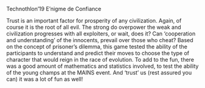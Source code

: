 Technothlon’19 E’nigme de Confiance 

Trust is an important factor for prosperity of any civilization.  Again, of course it is the root of all evil.  The strong do overpower the weak and civilization progresses with all exploiters, or wait, does it? Can ‘cooperation and understanding’ of the innocents, prevail over those who cheat? Based on the concept of prisoner’s dilemma, this game tested the ability of the participants to understand and predict their moves to choose the type of character that would reign in the race of evolution. To add to the fun, there was a good amount of mathematics and statistics involved, to test the ability of the young champs at the MAINS event. And ‘trust’ us (rest assured you can) it was a lot of fun as well!
